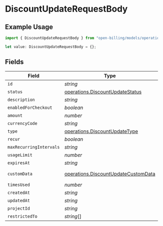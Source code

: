 # DiscountUpdateRequestBody

## Example Usage

```typescript
import { DiscountUpdateRequestBody } from "open-billing/models/operations";

let value: DiscountUpdateRequestBody = {};
```

## Fields

| Field                                                                                      | Type                                                                                       | Required                                                                                   | Description                                                                                |
| ------------------------------------------------------------------------------------------ | ------------------------------------------------------------------------------------------ | ------------------------------------------------------------------------------------------ | ------------------------------------------------------------------------------------------ |
| `id`                                                                                       | *string*                                                                                   | :heavy_minus_sign:                                                                         | N/A                                                                                        |
| `status`                                                                                   | [operations.DiscountUpdateStatus](../../models/operations/discountupdatestatus.md)         | :heavy_minus_sign:                                                                         | N/A                                                                                        |
| `description`                                                                              | *string*                                                                                   | :heavy_minus_sign:                                                                         | N/A                                                                                        |
| `enabledForCheckout`                                                                       | *boolean*                                                                                  | :heavy_minus_sign:                                                                         | N/A                                                                                        |
| `amount`                                                                                   | *number*                                                                                   | :heavy_minus_sign:                                                                         | N/A                                                                                        |
| `currencyCode`                                                                             | *string*                                                                                   | :heavy_minus_sign:                                                                         | N/A                                                                                        |
| `type`                                                                                     | [operations.DiscountUpdateType](../../models/operations/discountupdatetype.md)             | :heavy_minus_sign:                                                                         | N/A                                                                                        |
| `recur`                                                                                    | *boolean*                                                                                  | :heavy_minus_sign:                                                                         | N/A                                                                                        |
| `maxRecurringIntervals`                                                                    | *string*                                                                                   | :heavy_minus_sign:                                                                         | N/A                                                                                        |
| `usageLimit`                                                                               | *number*                                                                                   | :heavy_minus_sign:                                                                         | N/A                                                                                        |
| `expiresAt`                                                                                | *string*                                                                                   | :heavy_minus_sign:                                                                         | N/A                                                                                        |
| `customData`                                                                               | [operations.DiscountUpdateCustomData](../../models/operations/discountupdatecustomdata.md) | :heavy_minus_sign:                                                                         | Any valid JSON value                                                                       |
| `timesUsed`                                                                                | *number*                                                                                   | :heavy_minus_sign:                                                                         | N/A                                                                                        |
| `createdAt`                                                                                | *string*                                                                                   | :heavy_minus_sign:                                                                         | N/A                                                                                        |
| `updatedAt`                                                                                | *string*                                                                                   | :heavy_minus_sign:                                                                         | N/A                                                                                        |
| `projectId`                                                                                | *string*                                                                                   | :heavy_minus_sign:                                                                         | N/A                                                                                        |
| `restrictedTo`                                                                             | *string*[]                                                                                 | :heavy_minus_sign:                                                                         | N/A                                                                                        |